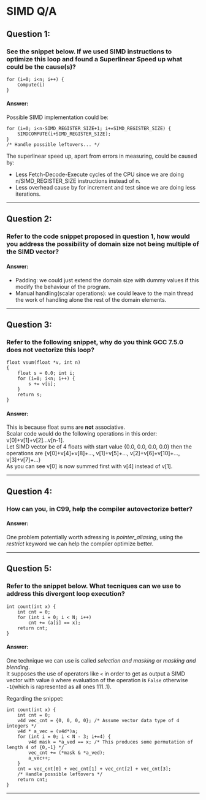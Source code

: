 # SIMD Q/A

## Question 1:
### See the snippet below. If we used SIMD instructions to optimize this loop and found a Superlinear Speed up what could be the cause(s)?
```
for (i=0; i<n; i++) {
    Compute(i)
}
``` 
#### Answer:
Possible SIMD implementation could be:
```
for (i=0; i<n-SIMD_REGISTER_SIZE+1; i+=SIMD_REGISTER_SIZE) {
    SIMDCOMPUTE(i+SIMD_REGISTER_SIZE);
}
/* Handle possible leftovers... */
``` 

The superlinear speed up, apart from errors in measuring, could be caused by:
- Less Fetch-Decode-Execute cycles of the CPU since we are doing n/SIMD_REGISTER_SIZE instructions instead of n.
- Less overhead cause by for increment and test since we are doing less iterations.

---
## Question 2:
### Refer to the code snippet proposed in question 1, how would you address the possibility of domain size not being multiple of the SIMD vector?
#### Answer:
- Padding: we could just extend the domain size with dummy values if this modify the behaviour of the program.
- Manual handling(scalar operations): we could leave to the main thread the work of handling alone the rest of the domain elements.
---
## Question 3:
### Refer to the following snippet, why do you think GCC 7.5.0 does __not__ vectorize this loop?
```
float vsum(float *v, int n)
{
    float s = 0.0; int i;
    for (i=0; i<n; i++) {
        s += v[i];
    }
    return s;
}
```

#### Answer:
This is because float sums are __not__ associative. <br>
Scalar code would do the following operations in this order: v[0]+v[1]+v[2]...v[n-1]. <br>
Let SIMD vector be of 4 floats with start value {0.0, 0.0, 0.0, 0.0} then the operations are {v[0]+v[4]+v[8]+..., v[1]+v[5]+..., v[2]+v[6]+v[10]+..., v[3]+v[7]+...} <br>
As you can see v[0] is now summed first with v[4] instead of v[1].

---

## Question 4:
### How can you, in C99, help the compiler autovectorize better?
#### Answer:
One problem potentially worth adressing is _pointer_aliasing_, using the _restrict_ keyword we can help the compiler optimize better.

---
## Question 5:
### Refer to the snippet below. What tecniques can we use to address this divergent loop execution?
```
int count(int x) {
    int cnt = 0;
    for (int i = 0; i < N; i++)
        cnt += (a[i] == x);
    return cnt;
}
```
#### Answer:
One technique we can use is called _selection and masking_ or _masking and blending_.<br>
It supposes the use of operators like `<` in order to get as output a SIMD vector with value `0` where evaluation of the operation is `False` otherwise `-1`(which is rapresented as all ones 111..1).

Regarding the snippet: 
```
int count(int x) {
    int cnt = 0;
    v4d vec_cnt = {0, 0, 0, 0}; /* Assume vector data type of 4 integers */
    v4d * a_vec = (v4d*)a;
    for (int i = 0; i < N - 3; i+=4) {
        v4d mask = *a_ved == x; /* This produces some permutation of length 4 of {0,-1} */
        vec_cnt += (*mask & *a_ved); 
        a_vec++;
    }
    cnt = vec_cnt[0] + vec_cnt[1] + vec_cnt[2] + vec_cnt[3];
    /* Handle possible leftovers */
    return cnt;
}
```



---

